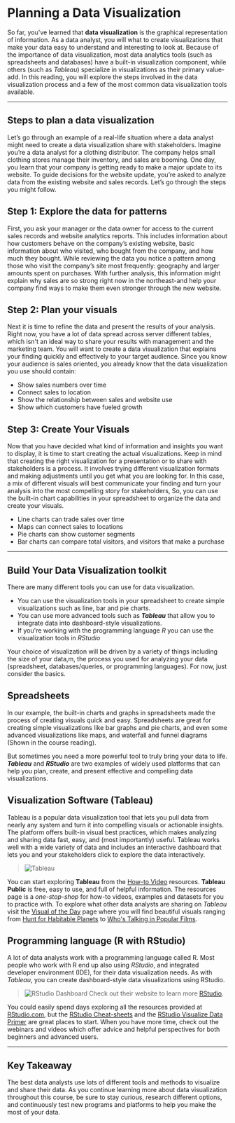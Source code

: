 # Planning a Data Visualization

So far, you've learned that **data visualization** is the graphical representation of information. As a data analyst, you will what to create visualizations that make your data easy to understand and interesting to look at. Because of the importance of data visualization, most data analytics tools (such as spreadsheets and databases) have a built-in visualization component, while others (such as _Tableau_) specialize in visualizations as their primary value-add. In this reading, you will explore the steps involved in the data visualization process and a few of the most common data visualization tools available.

---

## Steps to plan a data visualization

Let’s go through an example of a real-life situation where a data analyst might need to create a data visualization share with stakeholders. Imagine you’re a data analyst for a clothing distributor. The company helps small clothing stores manage their inventory, and sales are booming. One day, you learn that your company is getting ready to make a major update to its website. To guide decisions for the website update, you’re asked to analyze data from the existing website and sales records. Let’s go through the steps you might follow.

## Step 1: Explore the data for patterns

First, you ask your manager or the data owner for access to the current sales records and website analytics reports. This includes information about how customers behave on the company’s existing website, basic information about who visited, who bought from the company, and how much they bought.
While reviewing the data you notice a pattern among those who visit the company’s site most frequently: geography and larger amounts spent on purchases. With further analysis, this information might explain why sales are so strong right now in the northeast-and help your company find ways to make them even stronger through the new website.

## Step 2: Plan your visuals

Next it is time to refine the data and present the results of your analysis. Right now, you have a lot of data spread across server different tables, which isn't an ideal way to share your results with management and the marketing team. You will want to create a data visualization that explains your finding quickly and effectively to your target audience. Since you know your audience is sales oriented, you already know that the data visualization you use should contain:

- Show sales numbers over time
- Connect sales to location
- Show the relationship between sales and website use
- Show which customers have fueled growth

## Step 3: Create Your Visuals

Now that you have decided what kind of information and insights you want to display, it is time to start creating the actual visualizations. Keep in mind that creating the right visualization for a presentation or to share with stakeholders is a process. It involves trying different visualization formats and making adjustments until you get what you are looking for. In this case, a mix of different visuals will best communicate your finding and turn your analysis into the most compelling story for stakeholders, So, you can use the built-in chart capabilities in your spreadsheet to organize the data and create your visuals.

- Line charts can trade sales over time
- Maps can connect sales to locations
- Pie charts can show customer segments
- Bar charts can compare total visitors, and visitors that make a purchase

---

## **Build Your Data Visualization toolkit**

There are many different tools you can use for data visualization.

- You can use the visualization tools in your spreadsheet to create simple visualizations such as line, bar and pie charts.
- You can use more advanced tools such as **_Tableau_** that allow you to integrate data into dashboard-style visualizations.
- If you're working with the programming language _R_ you can use the visualization tools in _RStudio_

Your choice of visualization will be driven by a variety of things including the size of your data,m, the process you used for analyzing your data (spreadsheet, databases/queries, or programming languages). For now, just consider the basics.

## Spreadsheets

In our example, the built-in charts and graphs in spreadsheets made the process of creating visuals quick and easy. Spreadsheets are great for creating simple visualizations like bar graphs and pie charts, and even some advanced visualizations like maps, and waterfall and funnel diagrams (Shown in the course reading).

But sometimes you need a more powerful tool to truly bring your data to life. **_Tableau_** and **_RStudio_** are two examples of widely used platforms that can help you plan, create, and present effective and compelling data visualizations.

## Visualization Software (**Tableau**)

Tableau is a popular data visualization tool that lets you pull data from nearly any system and turn it into compelling visuals or actionable insights. The platform offers built-in visual best practices, which makes analyzing and sharing data fast, easy, and (most importantly) useful. Tableau works well with a wide variety of data and includes an interactive dashboard that lets you and your stakeholders click to explore the data interactively.

> ![Tableau](https://d3c33hcgiwev3.cloudfront.net/imageAssetProxy.v1/xVWehGRpQ8-VnoRkaePPoQ_16dcf0b083a04134a42687b415081424_hero_img.png?expiry=1631232000000&hmac=eZFs-fn91iBBFWHfF95u7nRPAQEOELOFgk_HbG2bfEM)

You can start exploring **Tableau** from the [How-to Video](https://public.tableau.com/en-us/s/resources) resources. **Tableau Public** is free, easy to use, and full of helpful information. The resources page is a _one-stop-shop_ for how-to videos, examples and datasets for you to practice with. To explore what other data analysts are sharing on _Tableau_ visit the [Visual of the Day](https://public.tableau.com/en-us/gallery/?tab=viz-of-the-day&type=viz-of-the-day) page where you will find beautiful visuals ranging from [Hunt for Habitable Planets](https://public.tableau.com/en-us/gallery/hunt-habitable-planets?tab=viz-of-the-day&type=viz-of-the-day) to [Who's Talking in Popular Films](https://public.tableau.com/en-us/gallery/whos-talking-popular-films?tab=viz-of-the-day&type=viz-of-the-day).

## Programming language (R with RStudio)

A lot of data analysts work with a programming language called R. Most people who work with R end up also using _RStudio_, and integrated developer environment (IDE), for their data visualization needs. As with _Tableau_, you can create dashboard-style data visualizations using RStudio.

> ![RStudio Dashboard](https://d3c33hcgiwev3.cloudfront.net/imageAssetProxy.v1/C4Y16zE4RtWGNesxOGbVnA_a3302d2726514d0ea9cb65de2e5a6a90_dashboard.png?expiry=1631232000000&hmac=e46686wcKiqwOKbrx1lEHUjgL2QS1MHwfvqLpkXgnp8)
> Check out their website to learn more [RStudio](https://rstudio.com/).

You could easily spend days exploring all the resources provided at [RStudio.com](www.rstudio.com), but the [RStudio Cheat-sheets](https://rstudio.com/resources/cheatsheets/) and the [RStudio Visualize Data Primer](https://rstudio.cloud/learn/primers/3) are great places to start. When you have more time, check out the webinars and videos which offer advice and helpful perspectives for both beginners and advanced users.

---

## Key Takeaway

The best data analysts use lots of different tools and methods to visualize and share their data. As you continue learning more about data visualization throughout this course, be sure to stay curious, research different options, and continuously test new programs and platforms to help you make the most of your data.
